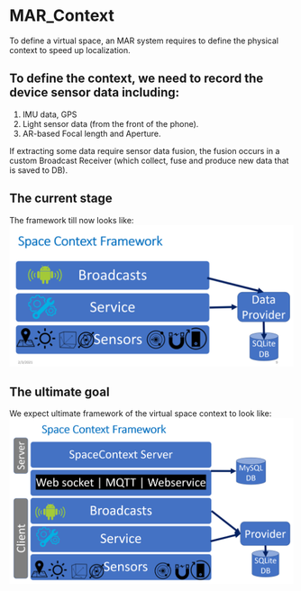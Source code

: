# MAR_Context

To define a virtual space, an MAR system requires to define the physical context to speed up localization.
## To define the context, we need to record the device sensor data including:
1. IMU data, GPS
2. Light sensor data (from the front of the phone).
3. AR-based Focal length and Aperture.

If extracting some data require sensor data fusion, the fusion occurs in a custom Broadcast Receiver (which collect, fuse and produce new data that is saved to DB).
## The current stage
The framework till now looks like:
![alt text](spacecontext.png)

## The ultimate goal
We expect ultimate framework of the virtual space context to look like:
![alt text](finalvscontext.png)
